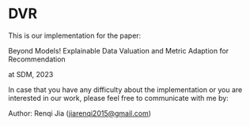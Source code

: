 # DVR
This is our implementation for the paper:

Beyond Models! Explainable Data Valuation and Metric Adaption for Recommendation

at SDM, 2023

In case that you have any difficulty about the implementation or you are interested in our work, please feel free to communicate with me by:

Author: Renqi Jia (jiarenqi2015@gmail.com)